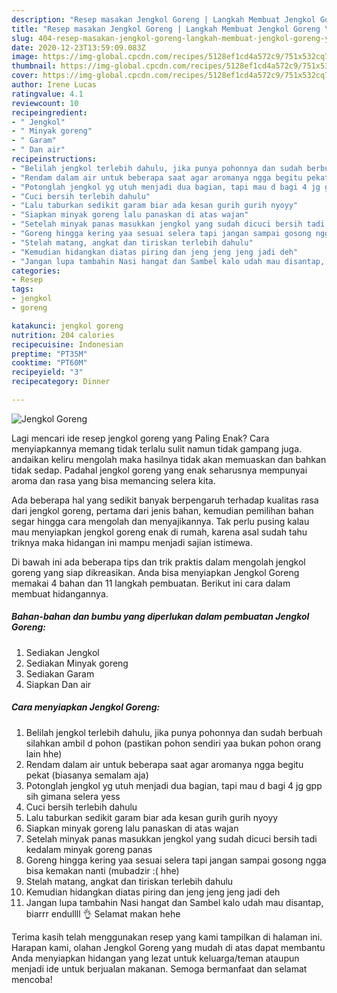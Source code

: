 ```yaml
---
description: "Resep masakan Jengkol Goreng | Langkah Membuat Jengkol Goreng Yang Bikin Ngiler"
title: "Resep masakan Jengkol Goreng | Langkah Membuat Jengkol Goreng Yang Bikin Ngiler"
slug: 404-resep-masakan-jengkol-goreng-langkah-membuat-jengkol-goreng-yang-bikin-ngiler
date: 2020-12-23T13:59:09.083Z
image: https://img-global.cpcdn.com/recipes/5128ef1cd4a572c9/751x532cq70/jengkol-goreng-foto-resep-utama.jpg
thumbnail: https://img-global.cpcdn.com/recipes/5128ef1cd4a572c9/751x532cq70/jengkol-goreng-foto-resep-utama.jpg
cover: https://img-global.cpcdn.com/recipes/5128ef1cd4a572c9/751x532cq70/jengkol-goreng-foto-resep-utama.jpg
author: Irene Lucas
ratingvalue: 4.1
reviewcount: 10
recipeingredient:
- " Jengkol"
- " Minyak goreng"
- " Garam"
- " Dan air"
recipeinstructions:
- "Belilah jengkol terlebih dahulu, jika punya pohonnya dan sudah berbuah silahkan ambil d pohon (pastikan pohon sendiri yaa bukan pohon orang lain hhe)"
- "Rendam dalam air untuk beberapa saat agar aromanya ngga begitu pekat (biasanya semalam aja)"
- "Potonglah jengkol yg utuh menjadi dua bagian, tapi mau d bagi 4 jg gpp sih gimana selera yess"
- "Cuci bersih terlebih dahulu"
- "Lalu taburkan sedikit garam biar ada kesan gurih gurih nyoyy"
- "Siapkan minyak goreng lalu panaskan di atas wajan"
- "Setelah minyak panas masukkan jengkol yang sudah dicuci bersih tadi kedalam minyak goreng panas"
- "Goreng hingga kering yaa sesuai selera tapi jangan sampai gosong ngga bisa kemakan nanti (mubadzir :( hhe)"
- "Stelah matang, angkat dan tiriskan terlebih dahulu"
- "Kemudian hidangkan diatas piring dan jeng jeng jeng jadi deh"
- "Jangan lupa tambahin Nasi hangat dan Sambel kalo udah mau disantap, biarrr endullll 👌 Selamat makan hehe"
categories:
- Resep
tags:
- jengkol
- goreng

katakunci: jengkol goreng 
nutrition: 204 calories
recipecuisine: Indonesian
preptime: "PT35M"
cooktime: "PT60M"
recipeyield: "3"
recipecategory: Dinner

---
```



![Jengkol Goreng](https://img-global.cpcdn.com/recipes/5128ef1cd4a572c9/751x532cq70/jengkol-goreng-foto-resep-utama.jpg)

Lagi mencari ide resep jengkol goreng yang Paling Enak? Cara menyiapkannya memang tidak terlalu sulit namun tidak gampang juga. andaikan keliru mengolah maka hasilnya tidak akan memuaskan dan bahkan tidak sedap. Padahal jengkol goreng yang enak seharusnya mempunyai aroma dan rasa yang bisa memancing selera kita.



Ada beberapa hal yang sedikit banyak berpengaruh terhadap kualitas rasa dari jengkol goreng, pertama dari jenis bahan, kemudian pemilihan bahan segar hingga cara mengolah dan menyajikannya. Tak perlu pusing kalau mau menyiapkan jengkol goreng enak di rumah, karena asal sudah tahu triknya maka hidangan ini mampu menjadi sajian istimewa.


Di bawah ini ada beberapa tips dan trik praktis dalam mengolah jengkol goreng yang siap dikreasikan. Anda bisa menyiapkan Jengkol Goreng memakai 4 bahan dan 11 langkah pembuatan. Berikut ini cara dalam membuat hidangannya.

<!--inarticleads1-->

##### Bahan-bahan dan bumbu yang diperlukan dalam pembuatan Jengkol Goreng:

1. Sediakan  Jengkol
1. Sediakan  Minyak goreng
1. Sediakan  Garam
1. Siapkan  Dan air




<!--inarticleads2-->

##### Cara menyiapkan Jengkol Goreng:

1. Belilah jengkol terlebih dahulu, jika punya pohonnya dan sudah berbuah silahkan ambil d pohon (pastikan pohon sendiri yaa bukan pohon orang lain hhe)
1. Rendam dalam air untuk beberapa saat agar aromanya ngga begitu pekat (biasanya semalam aja)
1. Potonglah jengkol yg utuh menjadi dua bagian, tapi mau d bagi 4 jg gpp sih gimana selera yess
1. Cuci bersih terlebih dahulu
1. Lalu taburkan sedikit garam biar ada kesan gurih gurih nyoyy
1. Siapkan minyak goreng lalu panaskan di atas wajan
1. Setelah minyak panas masukkan jengkol yang sudah dicuci bersih tadi kedalam minyak goreng panas
1. Goreng hingga kering yaa sesuai selera tapi jangan sampai gosong ngga bisa kemakan nanti (mubadzir :( hhe)
1. Stelah matang, angkat dan tiriskan terlebih dahulu
1. Kemudian hidangkan diatas piring dan jeng jeng jeng jadi deh
1. Jangan lupa tambahin Nasi hangat dan Sambel kalo udah mau disantap, biarrr endullll 👌 Selamat makan hehe




Terima kasih telah menggunakan resep yang kami tampilkan di halaman ini. Harapan kami, olahan Jengkol Goreng yang mudah di atas dapat membantu Anda menyiapkan hidangan yang lezat untuk keluarga/teman ataupun menjadi ide untuk berjualan makanan. Semoga bermanfaat dan selamat mencoba!
